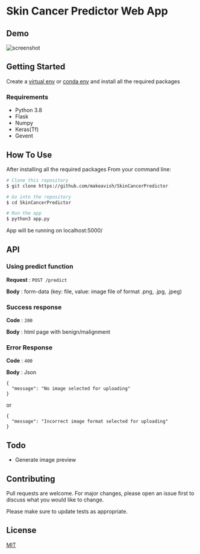 # Skin Cancer Predictor Web App

## Demo

![screenshot](https://raw.githubusercontent.com/makeavish/SkinCancerPredictor/master/demo.gif)

## Getting Started

Create a [virtual env](https://docs.python.org/3/tutorial/venv.html) or [conda env](https://uoa-eresearch.github.io/eresearch-cookbook/recipe/2014/11/20/conda/) and install all the required packages

### Requirements

- Python 3.8
- Flask
- Numpy
- Keras(Tf)
- Gevent

## How To Use

After installing all the required packages
From your command line:

```bash
# Clone this repository
$ git clone https://github.com/makeavish/SkinCancerPredictor

# Go into the repository
$ cd SkinCancerPredictor

# Run the app
$ python3 app.py
```

App will be running on localhost:5000/

## API

### Using predict function

**Request** : `POST /predict`

**Body** : form-data (key: file, value: image file of format .png, .jpg, .jpeg)

### Success response

**Code** : `200`

**Body** : html page with benign/malignment

### Error Response

**Code** : `400`

**Body** : Json
```
{
  "message": "No image selected for uploading"
}
```

or

```
{
  "message": "Incorrect image format selected for uploading"
}
```

## Todo

- Generate image preview

## Contributing

Pull requests are welcome. For major changes, please open an issue first to discuss what you would like to change.

Please make sure to update tests as appropriate.

## License

[MIT](https://github.com/makeavish/SkinCancerPredictor/blob/master/LICENCE)